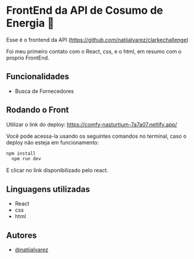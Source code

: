
# FrontEnd da API de Cosumo de Energia 🏦

Esse é o frontend da API (https://github.com/natiialvarez/clarkechallenge)

Foi meu primeiro contato com o React, css, e o html, em resumo com o proprio FrontEnd.




## Funcionalidades

- Busca de Fornecedores
## Rodando o Front

Utilizar o link do deploy:
https://comfy-nasturtium-7a7a07.netlify.app/ 

Você pode acessa-la usando os seguintes comandos no terminal, caso o deploy não esteja em funcionamento:

```bash
npm install
  npm run dev
```
E clicar no link disponibilizado pelo react.






## Linguagens utilizadas
- React
- css
- html
## Autores

- [@natiialvarez](https://github.com/natiialvarez)

